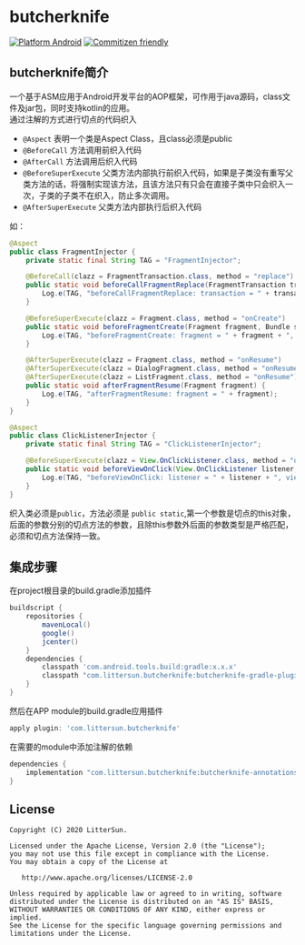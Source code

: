 butcherknife
======
[![Platform Android](https://img.shields.io/badge/platform-Android-brightgreen)]()
[![Commitizen friendly](https://img.shields.io/badge/commitizen-friendly-brightgreen.svg)](http://commitizen.github.io/cz-cli/)

## butcherknife简介
一个基于ASM应用于Android开发平台的AOP框架，可作用于java源码，class文件及jar包，同时支持kotlin的应用。  
通过注解的方式进行切点的代码织入
* `@Aspect` 表明一个类是Aspect Class，且class必须是public
* `@BeforeCall` 方法调用前织入代码
* `@AfterCall` 方法调用后织入代码
* `@BeforeSuperExecute` 父类方法内部执行前织入代码，如果是子类没有重写父类方法的话，将强制实现该方法，且该方法只有只会在直接子类中只会织入一次，子类的子类不在织入，防止多次调用。
* `@AfterSuperExecute` 父类方法内部执行后织入代码

如：
```java
@Aspect
public class FragmentInjector {
    private static final String TAG = "FragmentInjector";

    @BeforeCall(clazz = FragmentTransaction.class, method = "replace")
    public static void beforeCallFragmentReplace(FragmentTransaction transaction, int containerViewId, Fragment fragment) {
        Log.e(TAG, "beforeCallFragmentReplace: transaction = " + transaction + ", containerViewId = " + containerViewId + " ,fragment = " + fragment);
    }

    @BeforeSuperExecute(clazz = Fragment.class, method = "onCreate")
    public static void beforeFragmentCreate(Fragment fragment, Bundle savedInstanceState) {
        Log.e(TAG, "beforeFragmentCreate: fragment = " + fragment + ", savedInstanceState = " + savedInstanceState);
    }

    @AfterSuperExecute(clazz = Fragment.class, method = "onResume")
    @AfterSuperExecute(clazz = DialogFragment.class, method = "onResume")
    @AfterSuperExecute(clazz = ListFragment.class, method = "onResume")
    public static void afterFragmentResume(Fragment fragment) {
        Log.e(TAG, "afterFragmentResume: fragment = " + fragment);
    }
}
```
```java
@Aspect
public class ClickListenerInjector {
    private static final String TAG = "ClickListenerInjector";

    @BeforeSuperExecute(clazz = View.OnClickListener.class, method = "onClick")
    public static void beforeViewOnClick(View.OnClickListener listener, View view) {
        Log.e(TAG, "beforeViewOnClick: listener = " + listener + ", view = " + view);
    }
}
```

织入类必须是`public`，方法必须是 `public static`,第一个参数是切点的this对象，后面的参数分别的切点方法的参数，且除this参数外后面的参数类型是严格匹配，必须和切点方法保持一致。

## 集成步骤
在project根目录的build.gradle添加插件
```groovy
buildscript {
    repositories {
        mavenLocal()
        google()
        jcenter()
    }
    dependencies {
        classpath 'com.android.tools.build:gradle:x.x.x'
        classpath "com.littersun.butcherknife:butcherknife-gradle-plugin:1.0.0"
    }
}
```
然后在APP module的build.gradle应用插件
```groovy
apply plugin: 'com.littersun.butcherknife'
```

在需要的module中添加注解的依赖
```groovy
dependencies {
    implementation "com.littersun.butcherknife:butcherknife-annotations:1.0.0"
}
```

## License
```
Copyright (C) 2020 LitterSun.

Licensed under the Apache License, Version 2.0 (the "License");
you may not use this file except in compliance with the License.
You may obtain a copy of the License at

   http://www.apache.org/licenses/LICENSE-2.0

Unless required by applicable law or agreed to in writing, software
distributed under the License is distributed on an "AS IS" BASIS,
WITHOUT WARRANTIES OR CONDITIONS OF ANY KIND, either express or implied.
See the License for the specific language governing permissions and
limitations under the License.
```

